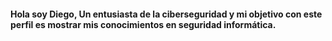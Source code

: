 

<!---
.
--->
#### Hola soy Diego, Un entusiasta de la ciberseguridad y mi objetivo con este perfil es mostrar mis conocimientos en seguridad informática.

